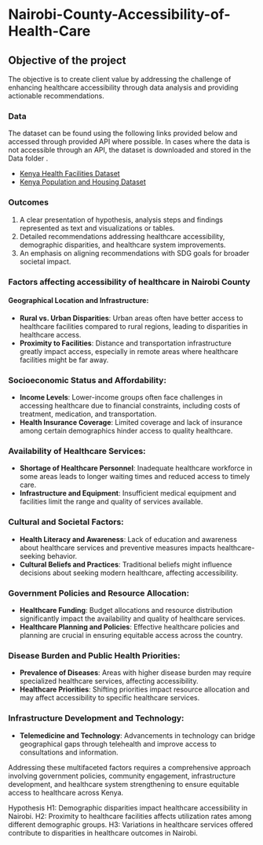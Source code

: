 # Nairobi-County-Accessibility-of-Health-Care

## Objective of the project
The objective is to create client value by addressing the challenge of enhancing healthcare accessibility through data analysis and providing actionable  recommendations.

### Data
The dataset can be found using the following links provided below and accessed through provided API where possible. In cases where the data is not accessible through an API, the dataset is downloaded and stored in the Data folder .
* [Kenya Health Facilities Dataset](https://africaopendata.org/dataset/health-facilities-in-kenya)
* [Kenya Population and Housing Dataset](https://africaopendata.org/dataset/2019-kenya-population-and-housing-census)

### Outcomes

1. A clear presentation of hypothesis, analysis steps and findings represented as text and visualizations or tables.
2. Detailed recommendations addressing healthcare accessibility, demographic disparities, and healthcare system improvements.
3. An emphasis on aligning recommendations with SDG goals for broader societal impact.


### Factors affecting accessibility of healthcare in Nairobi County

#### Geographical Location and Infrastructure:
- **Rural vs. Urban Disparities**: Urban areas often have better access to healthcare facilities compared to rural regions, leading to disparities in healthcare access.
- **Proximity to Facilities**: Distance and transportation infrastructure greatly impact access, especially in remote areas where healthcare facilities might be far away.

### Socioeconomic Status and Affordability:
- **Income Levels**: Lower-income groups often face challenges in accessing healthcare due to financial constraints, including costs of treatment, medication, and transportation.
- **Health Insurance Coverage**: Limited coverage and lack of insurance among certain demographics hinder access to quality healthcare.

### Availability of Healthcare Services:
- **Shortage of Healthcare Personnel**: Inadequate healthcare workforce in some areas leads to longer waiting times and reduced access to timely care.
- **Infrastructure and Equipment**: Insufficient medical equipment and facilities limit the range and quality of services available.

### Cultural and Societal Factors:
- **Health Literacy and Awareness**: Lack of education and awareness about healthcare services and preventive measures impacts healthcare-seeking behavior.
- **Cultural Beliefs and Practices**: Traditional beliefs might influence decisions about seeking modern healthcare, affecting accessibility.

### Government Policies and Resource Allocation:
- **Healthcare Funding**: Budget allocations and resource distribution significantly impact the availability and quality of healthcare services.
- **Healthcare Planning and Policies**: Effective healthcare policies and planning are crucial in ensuring equitable access across the country.

### Disease Burden and Public Health Priorities:
- **Prevalence of Diseases**: Areas with higher disease burden may require specialized healthcare services, affecting accessibility.
- **Healthcare Priorities**: Shifting priorities impact resource allocation and may affect accessibility to specific healthcare services.

### Infrastructure Development and Technology:
- **Telemedicine and Technology**: Advancements in technology can bridge geographical gaps through telehealth and improve access to consultations and information.

Addressing these multifaceted factors requires a comprehensive approach involving government policies, community engagement, infrastructure development, and healthcare system strengthening to ensure equitable access to healthcare across Kenya.

Hypothesis
H1: Demographic disparities impact healthcare accessibility in Nairobi.
H2: Proximity to healthcare facilities affects utilization rates among different demographic groups.
H3: Variations in healthcare services offered contribute to disparities in healthcare outcomes in Nairobi.